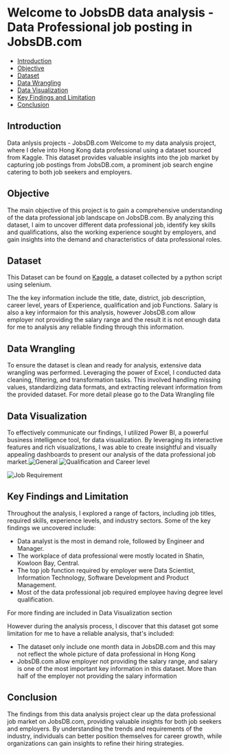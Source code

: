 # Welcome to JobsDB data analysis - Data Professional job posting in JobsDB.com
- [Introduction](https://github.com/24billys/JobsDB-data-anlysis/tree/main#introduction)
- [Objective](https://github.com/24billys/JobsDB-data-anlysis/tree/main#objective)
- [Dataset](https://github.com/24billys/JobsDB-data-anlysis/tree/main#dataset)
- [Data Wrangling](https://github.com/24billys/JobsDB-data-anlysis/tree/main#data-wrangling)
- [Data Visualization](https://github.com/24billys/JobsDB-data-anlysis/tree/main#data-visualization)
- [Key Findings and Limitation](https://github.com/24billys/JobsDB-data-anlysis/tree/main#key-findings-and-limitation)
- [Conclusion](https://github.com/24billys/JobsDB-data-anlysis/tree/main#conclusion)
## Introduction
Data anlysis projects - JobsDB.com 
Welcome to my data analysis project, where I delve into Hong Kong data professional using a dataset sourced from Kaggle.
This dataset provides valuable insights into the job market by capturing job postings from JobsDB.com,
a prominent job search engine catering to both job seekers and employers.

## Objective
The main objective of this project is to gain a comprehensive understanding of the data professional job landscape on JobsDB.com.
By analyzing this dataset, I aim to uncover different data professional job, identify key skills and qualifications, also the working experience sought by employers,
and gain insights into the demand and characteristics of data professional roles.

## Dataset
This Dataset can be found on [Kaggle](https://www.kaggle.com/datasets/asterfung/ds-obsdbhk), a dataset collected by a python script using selenium.

The the key information include the title, date, district, job description, career level, years of Experience, qualification and job Functions. Salary is also a key informaion
for this analysis, however JobsDB.com allow employer not providing the salary range and the result it is not enough data for me to analysis any reliable finding through this information.

## Data Wrangling
To ensure the dataset is clean and ready for analysis, extensive data wrangling was performed. Leveraging the power of Excel, I conducted data cleaning, filtering, and transformation tasks. This involved handling missing values, standardizing data formats, and extracting relevant information from the provided dataset. For more detail please go to the Data Wrangling file

## Data Visualization
To effectively communicate our findings, I utilized Power BI, a powerful business intelligence tool, for data visualization. By leveraging its interactive features and rich visualizations, I was able to create insightful and visually appealing dashboards to present our analysis of the data professional job market.![General](https://github.com/24billys/JobsDB-data-anlysis/assets/134829529/5704a6c4-17b9-458b-ab20-5d13690a154a)
![Qualification and Career level](https://github.com/24billys/JobsDB-data-anlysis/assets/134829529/a493223b-1290-4b1f-b3ac-cc591ad86df2)

![Job Requirement](https://github.com/24billys/JobsDB-data-anlysis/assets/134829529/84c6bab5-6bbc-4389-b922-bf1621d4216b)

## Key Findings and Limitation
Throughout the analysis, I explored a range of factors, including job titles, required skills, experience levels, and industry sectors. Some of the key findings we uncovered include:

- Data analyst is the most in demand role, followed by Engineer and Manager.
- The workplace of data professional were mostly located in Shatin, Kowloon Bay, Central.
- The top job function required by employer were Data Scientist, Information Technology, Software Development and Product Management.
- Most of the data professional job required employee having degree level qualification.

For more finding are included in Data Visualization section

However during the analysis process, I discover that this dataset got some limitation for me to have a reliable analysis, that's included:
- The dataset only include one month data in JobsDB.com and this may not reflect the whole picture of data professional in Hong Kong
- JobsDB.com allow employer not providing the salary range, and salary is one of the most important key information in this dataset. More than half of the employer not providing the salary information

## Conclusion
The findings from this data analysis project clear up the data professional job market on JobsDB.com, providing valuable insights for both job seekers and employers. By understanding the trends and requirements of the industry, individuals can better position themselves for career growth, while organizations can gain insights to refine their hiring strategies.
